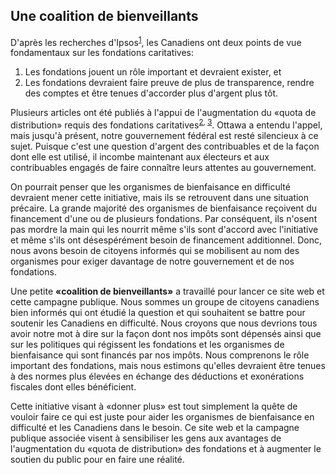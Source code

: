 ## Une coalition de bienveillants

D'après les recherches d'Ipsos<sup><a href="https://sector3insights.com/products/canadianis-understanding-and-opinions-of-charitable-foundations" target="_blank" rel="noopener">1</a></sup>, les Canadiens ont deux points de vue fondamentaux sur les fondations caritatives:

1. Les fondations jouent un rôle important et devraient exister, et
2. Les fondations devraient faire preuve de plus de transparence, rendre des comptes et être tenues d'accorder plus d'argent plus tôt.
 
Plusieurs articles ont été publiés à l'appui de l'augmentation du «quota de distribution» requis des fondations caritatives<sup><a href="https://policyoptions.irpp.org/magazines/may-2020/unlocking-the-expanding-wealth-of-charitable-foundations/" target="_blank" rel="noopener">2</a>, <a href="https://www.thecharityreport.com/features/dq-increase-adds-billions-to-the-charity-economy/" target="_blank" rel="noopener">3</a></sup>. Ottawa a entendu l'appel, mais jusqu'à présent, notre gouvernement fédéral est resté silencieux à ce sujet. Puisque c'est une question d'argent des contribuables et de la façon dont elle est utilisé, il incombe maintenant aux électeurs et aux contribuables engagés de faire connaître leurs attentes au gouvernement.

On pourrait penser que les organismes de bienfaisance en difficulté devraient mener cette initiative, mais ils se retrouvent dans une situation précaire. La grande majorité des organismes de bienfaisance reçoivent du financement d'une ou de plusieurs fondations. Par conséquent, ils n'osent pas mordre la main qui les nourrit même s'ils sont d'accord avec l'initiative et même s'ils ont désespérément besoin de financement additionnel. Donc, nous avons besoin de citoyens informés qui se mobilisent au nom des organismes pour exiger davantage de notre gouvernement et de nos fondations.

Une petite **«coalition de bienveillants»** a travaillé pour lancer ce site web et cette campagne publique. Nous sommes un groupe de citoyens canadiens bien informés qui ont étudié la question et qui souhaitent se battre pour soutenir les Canadiens en difficulté. Nous croyons que nous devrions tous avoir notre mot à dire sur la façon dont nos impôts sont dépensés ainsi que sur les politiques qui régissent les fondations et les organismes de bienfaisance qui sont financés par nos impôts. Nous comprenons le rôle important des fondations, mais nous estimons qu'elles devraient être tenues à des normes plus élevées en échange des déductions et exonérations fiscales dont elles bénéficient.

Cette initiative visant à «donner plus» est tout simplement la quête de vouloir faire ce qui est juste pour aider les organismes de bienfaisance en difficulté et les Canadiens dans le besoin. Ce site web et la campagne publique associée visent à sensibiliser les gens aux avantages de l'augmentation du «quota de distribution» des fondations et à augmenter le soutien du public pour en faire une réalité.